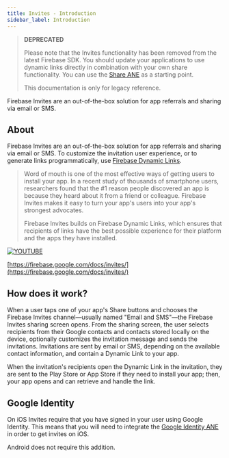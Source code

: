 ```yaml
---
title: Invites - Introduction
sidebar_label: Introduction
---
```



>
> **DEPRECATED**
>
> Please note that the Invites functionality has been removed from the latest Firebase SDK. 
> You should update your applications to use dynamic links directly in combination with your own share functionality.
> You can use the [Share ANE](https://airnativeextensions.com/extension/com.distriqt.Share) as a starting point.
>
> This documentation is only for legacy reference.
>


Firebase Invites are an out-of-the-box solution for app referrals and sharing via email or SMS.


## About 

Firebase Invites are an out-of-the-box solution for app referrals and sharing via email or SMS. 
To customize the invitation user experience, or to generate links programmatically, 
use [Firebase Dynamic Links](../dynamiclinks/introduction).

>
> Word of mouth is one of the most effective ways of getting users to install your app. 
> In a recent study of thousands of smartphone users, researchers found that the #1 reason 
> people discovered an app is because they heard about it from a friend or colleague. Firebase 
> Invites makes it easy to turn your app's users into your app's strongest advocates.
>
> Firebase Invites builds on Firebase Dynamic Links, which ensures that recipients of links 
> have the best possible experience for their platform and the apps they have installed.
>

[![YOUTUBE](https://img.youtube.com/vi/LkaIJCZ_HyM/0.jpg)](https://www.youtube.com/watch?v=LkaIJCZ_HyM)

[https://firebase.google.com/docs/invites/](https://firebase.google.com/docs/invites/)


## How does it work?

When a user taps one of your app's Share buttons and chooses the Firebase Invites channel—usually named 
"Email and SMS"—the Firebase Invites sharing screen opens. From the sharing screen, the user selects 
recipients from their Google contacts and contacts stored locally on the device, optionally customizes
the invitation message and sends the invitations. Invitations are sent by email or SMS, depending on 
the available contact information, and contain a Dynamic Link to your app.

When the invitation's recipients open the Dynamic Link in the invitation, they are sent to the Play 
Store or App Store if they need to install your app; then, your app opens and can retrieve and handle 
the link.



## Google Identity

On iOS Invites require that you have signed in your user using Google Identity. 
This means that you will need to integrate the [Google Identity ANE](https://airnativeextensions.com/extension/com.distriqt.GoogleIdentity) in order to get invites on iOS.

Android does not require this addition.

